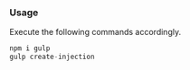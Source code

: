 ### Usage
Execute the following commands accordingly.
```javascript
npm i gulp
gulp create-injection
```